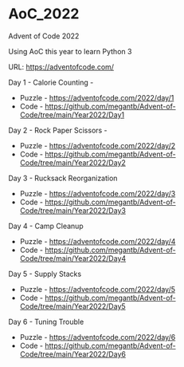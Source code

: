 # AoC_2022

Advent of Code 2022

Using AoC this year to learn Python 3

URL: https://adventofcode.com/

Day 1 - Calorie Counting - 
- Puzzle - https://adventofcode.com/2022/day/1
- Code - https://github.com/megantb/Advent-of-Code/tree/main/Year2022/Day1

Day 2 - Rock Paper Scissors -
- Puzzle - https://adventofcode.com/2022/day/2
- Code - https://github.com/megantb/Advent-of-Code/tree/main/Year2022/Day2

Day 3 - Rucksack Reorganization
- Puzzle - https://adventofcode.com/2022/day/3
- Code - https://github.com/megantb/Advent-of-Code/tree/main/Year2022/Day3

Day 4 - Camp Cleanup
- Puzzle - https://adventofcode.com/2022/day/4
- Code - https://github.com/megantb/Advent-of-Code/tree/main/Year2022/Day4
  
Day 5 - Supply Stacks
- Puzzle - https://adventofcode.com/2022/day/5
- Code - https://github.com/megantb/Advent-of-Code/tree/main/Year2022/Day5

Day 6 - Tuning Trouble
- Puzzle - https://adventofcode.com/2022/day/6
- Code - https://github.com/megantb/Advent-of-Code/tree/main/Year2022/Day6
